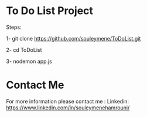 # To Do List Project

Steps:

1- git clone https://github.com/souleymene/ToDoList.git

2- cd ToDoList

3- nodemon app.js

# Contact Me

For more information please contact me :
Linkedin: https://www.linkedin.com/in/souleymenehamrouni/
